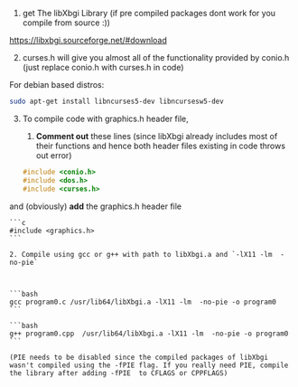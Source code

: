 1. get The libXbgi Library (if pre compiled packages dont work for you compile from source :))

https://libxbgi.sourceforge.net/#download

2. curses.h will give you almost all of the functionality provided by conio.h (just replace conio.h with curses.h in code)

For debian based distros:

```bash
sudo apt-get install libncurses5-dev libncursesw5-dev
```

3. To compile code with graphics.h header file, 

    1. **Comment out** these lines (since libXbgi already includes most of their functions and hence both header files existing in code throws out error)
    
    ```c
    #include <conio.h>
    #include <dos.h>
    #include <curses.h>
    ```

and (obviously) **add** the graphics.h header file

    ```c
    #include <graphics.h>
    ```
    
    2. Compile using gcc or g++ with path to libXbgi.a and `-lX11 -lm  -no-pie`
  
   
    
    ```bash
    gcc program0.c /usr/lib64/libXbgi.a -lX11 -lm  -no-pie -o program0
    ```
    
    ```bash
    g++ program0.cpp  /usr/lib64/libXbgi.a -lX11 -lm  -no-pie -o program0
    ```
    
    (PIE needs to be disabled since the compiled packages of libXbgi wasn't compiled using the -fPIE flag. If you really need PIE, compile the library after adding -fPIE  to CFLAGS or CPPFLAGS)
